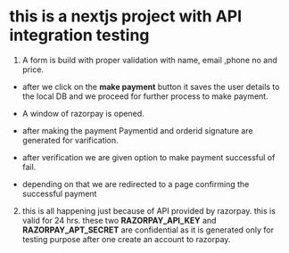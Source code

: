 # this is a nextjs project with API integration testing
1. A form is build with proper validation with name, email ,phone no and price.

* after we click on the **make payment** button it saves the user details to the local DB and we proceed for further process to make payment.

* A window of razorpay is opened.

* after making the payment Paymentid  and orderid  signature are generated for varification.

* after verification  we are given option to make payment successful of fail.

* depending on that we are redirected  to a page confirming the successful payment

2. this is all happening just because of API provided by razorpay. this is valid for 24 hrs. these two **RAZORPAY_API_KEY** and **RAZORPAY_APT_SECRET**  are confidential as it is generated only for testing purpose after one create an account to razorpay.


